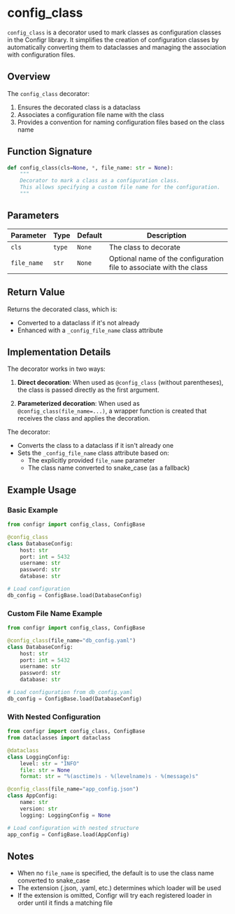 # config_class

`config_class` is a decorator used to mark classes as configuration classes in the Configr library. It simplifies the creation of configuration classes by automatically converting them to dataclasses and managing the association with configuration files.

## Overview

The `config_class` decorator:

1. Ensures the decorated class is a dataclass
2. Associates a configuration file name with the class
3. Provides a convention for naming configuration files based on the class name

## Function Signature

```python
def config_class(cls=None, *, file_name: str = None):
    """
    Decorator to mark a class as a configuration class.
    This allows specifying a custom file name for the configuration.
    """
```

## Parameters

| Parameter  | Type        | Default | Description                                          |
|------------|-------------|---------|------------------------------------------------------|
| `cls`      | `type`      | `None`  | The class to decorate                                |
| `file_name`| `str`       | `None`  | Optional name of the configuration file to associate with the class |

## Return Value

Returns the decorated class, which is:


- Converted to a dataclass if it's not already
- Enhanced with a `_config_file_name` class attribute


## Implementation Details

The decorator works in two ways:

1. **Direct decoration**: When used as `@config_class` (without parentheses), the class is passed directly as the first argument.

2. **Parameterized decoration**: When used as `@config_class(file_name=...)`, a wrapper function is created that receives the class and applies the decoration.

The decorator:

* Converts the class to a dataclass if it isn't already one
* Sets the `_config_file_name` class attribute based on:
    * The explicitly provided `file_name` parameter
    * The class name converted to snake_case (as a fallback)

## Example Usage

### Basic Example

```python
from configr import config_class, ConfigBase

@config_class
class DatabaseConfig:
    host: str
    port: int = 5432
    username: str
    password: str
    database: str

# Load configuration
db_config = ConfigBase.load(DatabaseConfig)
```

### Custom File Name Example

```python
from configr import config_class, ConfigBase

@config_class(file_name="db_config.yaml")
class DatabaseConfig:
    host: str
    port: int = 5432
    username: str
    password: str
    database: str

# Load configuration from db_config.yaml
db_config = ConfigBase.load(DatabaseConfig)
```

### With Nested Configuration

```python
from configr import config_class, ConfigBase
from dataclasses import dataclass

@dataclass
class LoggingConfig:
    level: str = "INFO"
    file: str = None
    format: str = "%(asctime)s - %(levelname)s - %(message)s"

@config_class(file_name="app_config.json")
class AppConfig:
    name: str
    version: str
    logging: LoggingConfig = None

# Load configuration with nested structure
app_config = ConfigBase.load(AppConfig)
```

## Notes

- When no `file_name` is specified, the default is to use the class name converted to snake_case
- The extension (.json, .yaml, etc.) determines which loader will be used
- If the extension is omitted, Configr will try each registered loader in order until it finds a matching file